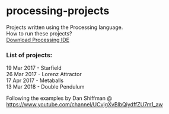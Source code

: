 # processing-projects
Projects written using the Processing language.  
How to run these projects?  
[Download Processing IDE](https://processing.org/download/)

### List of projects:

19 Mar 2017 - Starfield  
26 Mar 2017 - Lorenz Attractor  
17 Apr 2017 - Metaballs  
13 Mar 2018 - Double Pendulum

Following the examples by Dan Shiffman @ https://www.youtube.com/channel/UCvjgXvBlbQiydffZU7m1_aw
